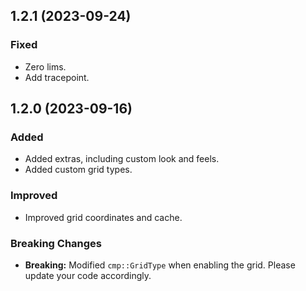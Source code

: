 ## 1.2.1 (2023-09-24)

### Fixed
- Zero lims.
- Add tracepoint.

## 1.2.0 (2023-09-16)

### Added
- Added extras, including custom look and feels.
- Added custom grid types.

### Improved
- Improved grid coordinates and cache.

### Breaking Changes
- **Breaking:** Modified `cmp::GridType` when enabling the grid. Please update your code accordingly.
